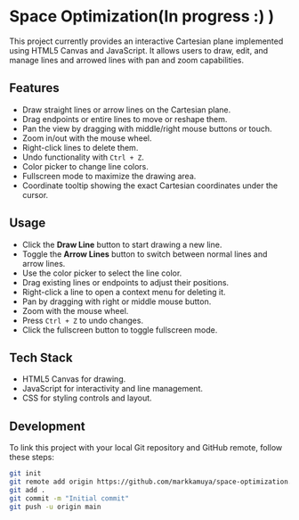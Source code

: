 # Space Optimization(In progress :)  )

This project currently provides an interactive Cartesian plane implemented using HTML5 Canvas and JavaScript. It allows users to draw, edit, and manage lines and arrowed lines with pan and zoom capabilities.

## Features

- Draw straight lines or arrow lines on the Cartesian plane.
- Drag endpoints or entire lines to move or reshape them.
- Pan the view by dragging with middle/right mouse buttons or touch.
- Zoom in/out with the mouse wheel.
- Right-click lines to delete them.
- Undo functionality with `Ctrl + Z`.
- Color picker to change line colors.
- Fullscreen mode to maximize the drawing area.
- Coordinate tooltip showing the exact Cartesian coordinates under the cursor.

## Usage

- Click the **Draw Line** button to start drawing a new line.
- Toggle the **Arrow Lines** button to switch between normal lines and arrow lines.
- Use the color picker to select the line color.
- Drag existing lines or endpoints to adjust their positions.
- Right-click a line to open a context menu for deleting it.
- Pan by dragging with right or middle mouse button.
- Zoom with the mouse wheel.
- Press `Ctrl + Z` to undo changes.
- Click the fullscreen button to toggle fullscreen mode.

## Tech Stack

- HTML5 Canvas for drawing.
- JavaScript for interactivity and line management.
- CSS for styling controls and layout.

## Development

To link this project with your local Git repository and GitHub remote, follow these steps:

```bash
git init
git remote add origin https://github.com/markkamuya/space-optimization.git
git add .
git commit -m "Initial commit"
git push -u origin main
